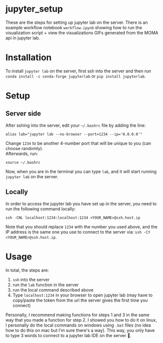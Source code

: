# jupyter_setup
These are the steps for setting up jupyter lab on the server.  There is an example workflow notebook `workflow.ipynb`  showing how to run the visualization script + view the visualizations GIFs generated from the MOMA api in jupyter lab.

# Installation

To install `jupyter lab` on the server, first ssh into the server and then run `conda install -c conda-forge jupyterlab` or `pip install jupyterlab`.

# Setup

## Server side

After sshing into the server, edit your `~/.bashrc` file by adding the line:
```
alias lab="jupyter lab --no-browser --port=1234 --ip='0.0.0.0'"
```

Change `1234` to be another 4-number port that will be unique to you (can choose randomly).  
Afterwards, run:
```
source ~/.bashrc
```

Now, when you are in the terminal you can type `lab`, and it will start running `jupyter lab` on the server.

## Locally

In order to access the jupyter lab you have set up in the server, you need to run the following command locally:
```
ssh -CNL localhost:1234:localhost:1234 <YOUR_NAME>@ssh.host.ip
```

Note that you should replace `1234` with the number you used above, and the IP address is the same one you use to connect to the server via: `ssh -CY <YOUR_NAME>@ssh.host.ip`.

# Usage

In total, the steps are:
1. `ssh` into the server
2. run the `lab` function in the server
3. run the local command described above
4. Type `localhost:1234` in your browser to open jupyter lab (may have to copy/paste the token from the url the server gives the first time you connect)

Personally, I recommend making functions for steps 1 and 3 in the same way that you made a function for step 2.  I showed you how to do it on linux, I personally do the local commands on windows using `.bat` files (no idea how to do this on mac but I'm sure there's a way).  This way, you only have to type 3 words to connect to a jupyter lab IDE on the server 🤯.
